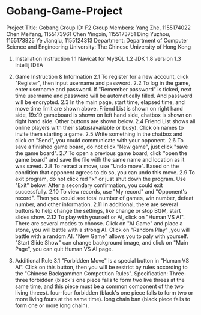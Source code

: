 # Gobang-Game-Project
Project Title: Gobang
Group ID: F2
Group Members:
Yang Zhe, 1155174022
Chen Meifang, 1155173961
Chen Yingxin, 1155173751
Ding Yuzhou, 1155173825
Ye Jianqiu, 1155124313
Department: Department of Computer Science and Engineering
University: The Chinese University of Hong Kong

1. Installation Instruction
   1.1 Navicat for MySQL
   1.2 JDK 1.8 version
   1.3 Intellij IDEA

2. Game Instruction & Information
   2.1 To register for a new account, click "Register", then input username and password.
   2.2 To log in the game, enter username and password. If "Remember password" is ticked, next time username and password will be automatically filled. And password will be encrypted.
   2.3 In the main page, start time, elapsed time, and move time limit are shown above. Friend List is shown on right hand side, 19x19 gameboard is shown on left hand side, chatbox is shown on right hand side. Other buttons are shown below.
   2.4 Friend List shows all online players with their status(available or busy). Click on names to invite them starting a game.
   2.5 Write something in the chatbox and click on "Send", you could communicate with your opponent.
   2.6 To save a finished game board, do not click "New game", just click "save the game board".
   2.7 To open a previous game board, click "open the game board" and save the file with the same name and location as it was saved.
   2.8 To retract a move, use "Undo move". Based on the condition that opponent agrees to do so, you can  undo this move.
   2.9 To exit program, do not click red "x" or just shut down the program. Use "Exit" below. After a secondary confirmation, you could exit successfully.
   2.10 To view records, use "My record" and "Opponent's record". Then you could see total number of games, win number, defeat number, and other information.
   2.11 In additional, there are several buttons to help change the settings, like change or stop BGM, start slides show.
   2.12 To play with yourself or AI, click on "Human VS AI". There are several modes to choose. Click on "AI Game" and place a stone, you will battle with a strong AI. Click on "Random Play" ,you will battle with a random AI. "New Game" allows you to paly with yourself. "Start Slide Show" can change background image, and click on "Main Page", you can quit Human VS AI page. 
3. Additional Rule
   3.1 "Forbidden Move" is a special button in "Human VS AI". Click on this button, then you will be restrict by rules according to the "Chinese Backgammon Competition Rules". Specification:
   Three-three forbidden (black's one piece falls to form two live threes at the same time, and this piece must be a common component of the two living threes).
   four-four forbidden (black's one piece falls to form two or more living fours at the same time).
   long chain ban (black piece falls to form one or more long chain).
